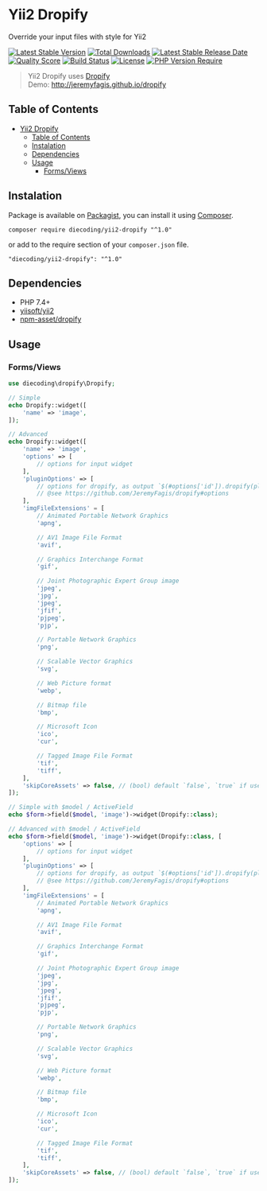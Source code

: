 # Yii2 Dropify

Override your input files with style for Yii2

[![Latest Stable Version](https://img.shields.io/packagist/v/diecoding/yii2-dropify?label=stable)](https://packagist.org/packages/diecoding/yii2-dropify)
[![Total Downloads](https://img.shields.io/packagist/dt/diecoding/yii2-dropify)](https://packagist.org/packages/diecoding/yii2-dropify)
[![Latest Stable Release Date](https://img.shields.io/github/release-date/sugeng-sulistiyawan/yii2-dropify)](https://github.com/sugeng-sulistiyawan/yii2-dropify)
[![Quality Score](https://img.shields.io/scrutinizer/quality/g/sugeng-sulistiyawan/yii2-dropify)](https://scrutinizer-ci.com/g/sugeng-sulistiyawan/yii2-dropify)
[![Build Status](https://img.shields.io/travis/com/sugeng-sulistiyawan/yii2-dropify)](https://app.travis-ci.com/sugeng-sulistiyawan/yii2-dropify)
[![License](https://img.shields.io/github/license/sugeng-sulistiyawan/yii2-dropify)](https://github.com/sugeng-sulistiyawan/yii2-dropify)
[![PHP Version Require](https://img.shields.io/packagist/dependency-v/diecoding/yii2-dropify/php?color=6f73a6)](https://packagist.org/packages/diecoding/yii2-dropify)

> Yii2 Dropify uses [Dropify](https://github.com/JeremyFagis/dropify) <br> Demo: http://jeremyfagis.github.io/dropify

## Table of Contents

- [Yii2 Dropify](#yii2-dropify)
  - [Table of Contents](#table-of-contents)
  - [Instalation](#instalation)
  - [Dependencies](#dependencies)
  - [Usage](#usage)
    - [Forms/Views](#formsviews)

## Instalation

Package is available on [Packagist](https://packagist.org/packages/diecoding/yii2-dropify), 
you can install it using [Composer](https://getcomposer.org).

```shell
composer require diecoding/yii2-dropify "^1.0"
```

or add to the require section of your `composer.json` file.

```
"diecoding/yii2-dropify": "^1.0"
```

## Dependencies

- PHP 7.4+
- [yiisoft/yii2](https://github.com/yiisoft/yii2)
- [npm-asset/dropify](https://asset-packagist.org/package/npm-asset/dropify)

## Usage

### Forms/Views

```php
use diecoding\dropify\Dropify;

// Simple
echo Dropify::widget([
    'name' => 'image',
]);

// Advanced
echo Dropify::widget([
    'name' => 'image',
    'options' => [ 
        // options for input widget
    ],
    'pluginOptions' => [ 
        // options for dropify, as output `$(#options['id']).dropify(pluginOptions);`
        // @see https://github.com/JeremyFagis/dropify#options
    ],
    'imgFileExtensions' = [
        // Animated Portable Network Graphics
        'apng',

        // AV1 Image File Format
        'avif',

        // Graphics Interchange Format
        'gif',

        // Joint Photographic Expert Group image
        'jpeg',
        'jpg',
        'jpeg',
        'jfif',
        'pjpeg',
        'pjp',

        // Portable Network Graphics
        'png',

        // Scalable Vector Graphics
        'svg',

        // Web Picture format
        'webp',

        // Bitmap file
        'bmp',

        // Microsoft Icon
        'ico',
        'cur',

        // Tagged Image File Format
        'tif',
        'tiff',
    ],
    'skipCoreAssets' => false, // (bool) default `false`, `true` if use custom or external dropify assets
]);

// Simple with $model / ActiveField
echo $form->field($model, 'image')->widget(Dropify::class);

// Advanced with $model / ActiveField
echo $form->field($model, 'image')->widget(Dropify::class, [
    'options' => [ 
        // options for input widget
    ],
    'pluginOptions' => [ 
        // options for dropify, as output `$(#options['id']).dropify(pluginOptions);`
        // @see https://github.com/JeremyFagis/dropify#options
    ],
    'imgFileExtensions' = [
        // Animated Portable Network Graphics
        'apng',

        // AV1 Image File Format
        'avif',

        // Graphics Interchange Format
        'gif',

        // Joint Photographic Expert Group image
        'jpeg',
        'jpg',
        'jpeg',
        'jfif',
        'pjpeg',
        'pjp',

        // Portable Network Graphics
        'png',

        // Scalable Vector Graphics
        'svg',

        // Web Picture format
        'webp',

        // Bitmap file
        'bmp',

        // Microsoft Icon
        'ico',
        'cur',

        // Tagged Image File Format
        'tif',
        'tiff',
    ],
    'skipCoreAssets' => false, // (bool) default `false`, `true` if use custom or external dropify assets
]);
```

